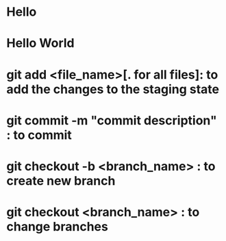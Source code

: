 # Hello

# Hello World

# git add <file_name>[. for all files]: to add the changes to the staging state

# git commit -m "commit description" : to commit

# git checkout -b <branch_name> : to create new branch

# git checkout <branch_name> : to change branches
